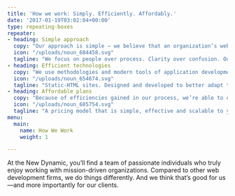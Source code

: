 ```yaml
---
title: 'How we work: Simply. Efficiently. Affordably.'
date: '2017-01-19T03:02:04+00:00'
type: repeating-boxes
repeater:
- heading: Simple approach
  copy: "Our approach is simple – we believe that an organization’s web presence is best served with a dedicated design and development team, rather than starting from scratch every few years. Ongoing observation, collaboration and continuous improvement of your site over time is the key to keeping your site engaging for your audience."
  icon: "/uploads/noun_684458.svg"
  tagline: "We focus on people over process. Clarity over confusion. Outcomes over paperwork."
- heading: Efficient technologies
  copy: "We use methodologies and modern tools of application development to create static-HTML sites and apps. They’re incredibly fast, simple and flexible and they deliver a level of performance that traditional CMS sites cannot. What are the benefits? More efficient workflow, minimal software and server upkeep and more dollars for design and ongoing site improvement."
  icon: "/uploads/noun_654674.svg"
  tagline: "Static-HTML sites. Designed and developed to better adapt to changing technology and business landscapes."
- heading: Affordable plans
  copy: "Because of efficiencies gained in our process, we’re able to offer fixed-rate services through three unique monthly plans. This type of fee structure suits our desire to work with you on an ongoing basis. We firmly believe that’s the key to building and maintaining a site that serves your needs and the needs of your audience."
  icon: "/uploads/noun_685754.svg"
  tagline: "A pricing model that is simple, effective and scalable to your level of need."
menu:
  main:
    name: How We Work
    weight: 1

---
```

At the New Dynamic, you’ll find a team of passionate individuals who truly enjoy working with mission-driven organizations. Compared to other web development firms, we do things differently. And we think that’s good for us—and more importantly for our clients.
